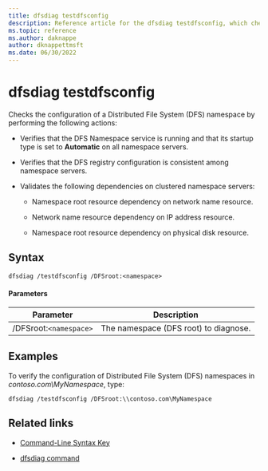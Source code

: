 ```yaml
---
title: dfsdiag testdfsconfig
description: Reference article for the dfsdiag testdfsconfig, which checks the configuration of a Distributed File System (DFS) namespace.
ms.topic: reference
ms.author: daknappe
author: dknappettmsft
ms.date: 06/30/2022
---
```


# dfsdiag testdfsconfig



Checks the configuration of a Distributed File System (DFS) namespace by performing the following actions:

- Verifies that the DFS Namespace service is running and that its  startup type is set to **Automatic** on all namespace servers.

- Verifies that the DFS registry configuration is consistent among namespace servers.

- Validates the following dependencies on clustered namespace servers:

  - Namespace root resource dependency on network name resource.

  - Network name resource dependency on IP address resource.

  - Namespace root resource dependency on physical disk resource.

## Syntax

```
dfsdiag /testdfsconfig /DFSroot:<namespace>
```

#### Parameters

| Parameter | Description |
| --------- | ----------- |
| /DFSroot:`<namespace>` | The namespace (DFS root) to diagnose. |

## Examples

To verify the configuration of Distributed File System (DFS) namespaces in *contoso.com\MyNamespace*, type:

```
dfsdiag /testdfsconfig /DFSroot:\\contoso.com\MyNamespace
```

## Related links

- [Command-Line Syntax Key](command-line-syntax-key.md)

- [dfsdiag command](dfsdiag.md)
